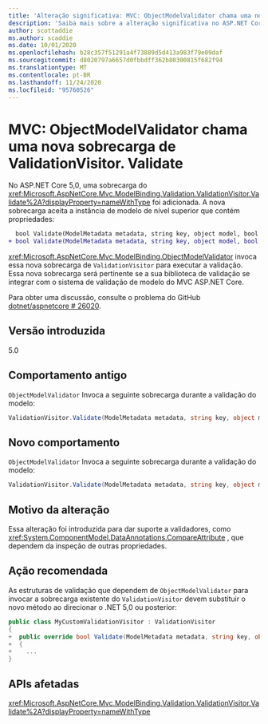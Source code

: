 ```yaml
---
title: 'Alteração significativa: MVC: ObjectModelValidator chama uma nova sobrecarga de ValidationVisitor. Validate'
description: 'Saiba mais sobre a alteração significativa no ASP.NET Core 5,0 intitulado MVC: ObjectModelValidator chama uma nova sobrecarga de ValidationVisitor. Validate'
author: scottaddie
ms.author: scaddie
ms.date: 10/01/2020
ms.openlocfilehash: b28c357f51291a4f73889d5d413a983f79e09daf
ms.sourcegitcommit: d8020797a6657d0fbbdff362b80300815f682f94
ms.translationtype: MT
ms.contentlocale: pt-BR
ms.lasthandoff: 11/24/2020
ms.locfileid: "95760526"
---
```

# <a name="mvc-objectmodelvalidator-calls-a-new-overload-of-validationvisitorvalidate"></a>MVC: ObjectModelValidator chama uma nova sobrecarga de ValidationVisitor. Validate

No ASP.NET Core 5,0, uma sobrecarga do <xref:Microsoft.AspNetCore.Mvc.ModelBinding.Validation.ValidationVisitor.Validate%2A?displayProperty=nameWithType> foi adicionada. A nova sobrecarga aceita a instância de modelo de nível superior que contém propriedades:

```diff
  bool Validate(ModelMetadata metadata, string key, object model, bool alwaysValidateAtTopLevel);
+ bool Validate(ModelMetadata metadata, string key, object model, bool alwaysValidateAtTopLevel, object container);
```

<xref:Microsoft.AspNetCore.Mvc.ModelBinding.ObjectModelValidator> invoca essa nova sobrecarga de `ValidationVisitor` para executar a validação. Essa nova sobrecarga será pertinente se a sua biblioteca de validação se integrar com o sistema de validação de modelo do MVC ASP.NET Core.

Para obter uma discussão, consulte o problema do GitHub [dotnet/aspnetcore # 26020](https://github.com/dotnet/aspnetcore/issues/26020).

## <a name="version-introduced"></a>Versão introduzida

5.0

## <a name="old-behavior"></a>Comportamento antigo

`ObjectModelValidator` Invoca a seguinte sobrecarga durante a validação do modelo:

```csharp
ValidationVisitor.Validate(ModelMetadata metadata, string key, object model, bool alwaysValidateAtTopLevel)
```

## <a name="new-behavior"></a>Novo comportamento

`ObjectModelValidator` Invoca a seguinte sobrecarga durante a validação do modelo:

```csharp
ValidationVisitor.Validate(ModelMetadata metadata, string key, object model, bool alwaysValidateAtTopLevel, object container)
```

## <a name="reason-for-change"></a>Motivo da alteração

Essa alteração foi introduzida para dar suporte a validadores, como <xref:System.ComponentModel.DataAnnotations.CompareAttribute> , que dependem da inspeção de outras propriedades.

## <a name="recommended-action"></a>Ação recomendada

As estruturas de validação que dependem de `ObjectModelValidator` para invocar a sobrecarga existente do `ValidationVisitor` devem substituir o novo método ao direcionar o .NET 5,0 ou posterior:

```csharp
public class MyCustomValidationVisitor : ValidationVisitor
{
+  public override bool Validate(ModelMetadata metadata, string key, object model, bool alwaysValidateAtTopLevel, object container)
+  {
+    ...
}
```

## <a name="affected-apis"></a>APIs afetadas

<xref:Microsoft.AspNetCore.Mvc.ModelBinding.Validation.ValidationVisitor.Validate%2A?displayProperty=nameWithType>

<!--

### Category

ASP.NET Core

### Affected APIs

`Overload:Microsoft.AspNetCore.Mvc.ModelBinding.Validation.ValidationVisitor.Validate`

-->
